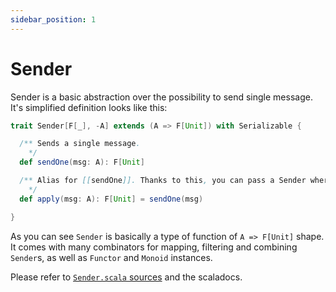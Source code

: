 ```yaml
---
sidebar_position: 1
---
```


# Sender

Sender is a basic abstraction over the possibility to send single message. It's simplified definition looks like this:

```scala
trait Sender[F[_], -A] extends (A => F[Unit]) with Serializable {

  /** Sends a single message.
    */
  def sendOne(msg: A): F[Unit]

  /** Alias for [[sendOne]]. Thanks to this, you can pass a Sender where a function type is expected.
    */
  def apply(msg: A): F[Unit] = sendOne(msg)

}
```

As you can see `Sender` is basically a type of function of `A => F[Unit]` shape. It comes with many combinators for mapping, filtering and combining `Sender`s, as well as `Functor` and `Monoid` instances.

Please refer to [`Sender.scala` sources](https://github.com/ocadotechnology/pass4s/blob/main/kernel/src/main/scala/com/ocadotechnology/pass4s/kernel/Sender.scala) and the scaladocs.
